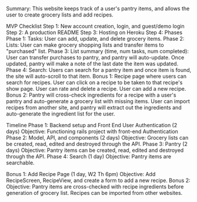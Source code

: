 Summary: This website keeps track of a user's pantry items, and allows
the user to create grocery lists and add recipes.


MVP Checklist
Step 1: New account creation, login, and guest/demo login
Step 2: A production README
Step 3: Hosting on Heroku
Step 4: Phases
  Phase 1:
  	Tasks: User can add, update, and delete grocery items.
  Phase 2:
  	Lists: User can make grocery shopping lists and transfer items to
    "purchased" list.
  Phase 3:
  	List summary (time, num tasks, num completed): User can transfer
    purchases to pantry, and pantry will auto-update. Once updated,
    pantry will make a note of the last date the item was updated.
  Phase 4:
  	Search: Users can search for a pantry item and once item is found,
    the site will auto-scroll to that item.
  Bonus 1:
  	Recipe page where users can search for recipes. User can click on
    a recipe to be taken to that recipe's show page. User can rate and
    delete a recipe. User can add a new recipe.
  Bonus 2:
  	Pantry will cross-check ingredients for a recipe with a user's pantry
    and auto-generate a grocery list with missing items.  User can
    import recipes from another site, and pantry will extract out the
    ingredients and auto-generate the ingredient list for the user.


Timeline
Phase 1: Backend setup and Front End User Authentication (2 days)
  Objective: Functioning rails project with front-end Authentication
Phase 2: Model, API, and components (2 days)
  Objective: Grocery lists can be created, read, edited and destroyed
    through the API.
Phase 3: Pantry (2 days)
  Objective: Pantry items can be created, read, edited and destroyed
    through the API.
Phase 4: Search (1 day)
  Objective: Pantry items are searchable.

Bonus 1: Add Recipe Page (1 day, W2 Th 6pm)
  Objective: Add RecipeScreen, RecipeView, and create a form to add
    a new recipe.
Bonus 2:
  Objective: Pantry items are cross-checked with recipe ingredients before
    generation of grocery list. Recipes can be imported from other
    websites.
